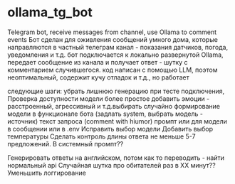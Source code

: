 # ollama_tg_bot
Telegram bot, receive messages from channel, use Ollama to comment events
Бот сделан для оживления сообщений умного дома, которые направляются в частный телеграм канал - показания датчиков, погода, уведомления и т.д.
бот подключается к локально развернутой Ollama,  передает сообщение из канала и получает ответ - шутку с комментарием случившегося.
код написан с помощью LLM, поэтом неоптимальный, содержит кучу отладок и т.д., но работает


следующие шаги:
убрать лишнюю генерацию при тесте подключения, Проверка доступности модели более простое
добавить эмоции - расстроенный, агрессивный и т.д.выбирать случайно
формирование модели в функционале бота (задлать system, выбрать модель - источник)
текст запроса (comment with hiumor) промпт или для модели в сообщении или в .env
Исправить выбор модели
Добавить выбор температуры
Сделать контроль длины ответа не меньше 5-7 предложений. В системный промпт??

Генерировать ответы на английском, потом как то переводить - найти нормальный api
Случайная шутка про обитателей раз в ХХ минут??
Уменьшить логгирование


